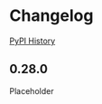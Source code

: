 # Changelog

[PyPI History][1]

[1]: https://pypi.org/project/google-cloud-resource-manager/#history

## 0.28.0

Placeholder
